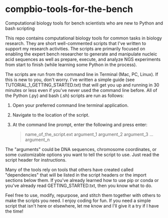 # compbio-tools-for-the-bench
Computational biology tools for bench scientists who are new to Python and bash scripting

This repo contains computational biology tools for common tasks in biology research. They are short well-commented scripts that I've written to support my research activities. The scripts are primarily focused on enabling the expert bench researcher to generate and manipulate nucleic acid sequences as well as prepare, execute, and analyze NGS experiments from start to finish (while learning some Python in the process).

The scripts are run from the command line in Terminal (Mac, PC, Linux). If this is new to you, don't worry. I've written a simple guide (see TUTORIAL_1_GETTING_STARTED.txt) that will get you up and running in 30 minutes or less even if you've never used the command line before. All of the Python (.py) and bash (.sh) scripts are run as follows:

1. Open your preferred command line terminal application.
2. Navigate to the location of the script.
3. At the command line prompt, enter the following and press enter:

    > name_of_the_script.ext argument_1 argument_2 argument_3 ... argument_n

The "arguments" could be DNA sequences, chromosome coordinates, or some customizable options you want to tell the script to use. Just read the script header for instructions.

Many of the tools rely on tools that others have created called "dependencies" that will be listed in the script headers or the import sections below them. If you've already learned how to use pip or conda or you've already read GETTING_STARTED.txt, then you know what to do.

Feel free to use, modify, repurpose, and stitch them together with others to make the scripts you need. I enjoy coding for fun. If you need a simple script that isn't here or elsewhere, let me know and I'll give it a try if I have the time!
